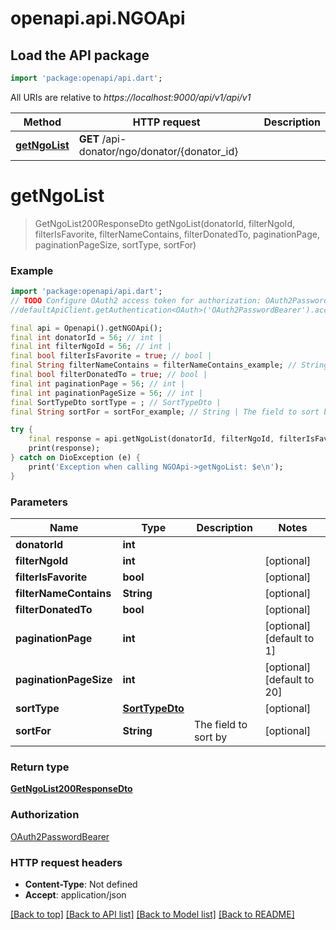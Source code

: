 # openapi.api.NGOApi

## Load the API package
```dart
import 'package:openapi/api.dart';
```

All URIs are relative to *https://localhost:9000/api/v1/api/v1*

Method | HTTP request | Description
------------- | ------------- | -------------
[**getNgoList**](NGOApi.md#getngolist) | **GET** /api-donator/ngo/donator/{donator_id} | 


# **getNgoList**
> GetNgoList200ResponseDto getNgoList(donatorId, filterNgoId, filterIsFavorite, filterNameContains, filterDonatedTo, paginationPage, paginationPageSize, sortType, sortFor)



### Example
```dart
import 'package:openapi/api.dart';
// TODO Configure OAuth2 access token for authorization: OAuth2PasswordBearer
//defaultApiClient.getAuthentication<OAuth>('OAuth2PasswordBearer').accessToken = 'YOUR_ACCESS_TOKEN';

final api = Openapi().getNGOApi();
final int donatorId = 56; // int | 
final int filterNgoId = 56; // int | 
final bool filterIsFavorite = true; // bool | 
final String filterNameContains = filterNameContains_example; // String | 
final bool filterDonatedTo = true; // bool | 
final int paginationPage = 56; // int | 
final int paginationPageSize = 56; // int | 
final SortTypeDto sortType = ; // SortTypeDto | 
final String sortFor = sortFor_example; // String | The field to sort by

try {
    final response = api.getNgoList(donatorId, filterNgoId, filterIsFavorite, filterNameContains, filterDonatedTo, paginationPage, paginationPageSize, sortType, sortFor);
    print(response);
} catch on DioException (e) {
    print('Exception when calling NGOApi->getNgoList: $e\n');
}
```

### Parameters

Name | Type | Description  | Notes
------------- | ------------- | ------------- | -------------
 **donatorId** | **int**|  | 
 **filterNgoId** | **int**|  | [optional] 
 **filterIsFavorite** | **bool**|  | [optional] 
 **filterNameContains** | **String**|  | [optional] 
 **filterDonatedTo** | **bool**|  | [optional] 
 **paginationPage** | **int**|  | [optional] [default to 1]
 **paginationPageSize** | **int**|  | [optional] [default to 20]
 **sortType** | [**SortTypeDto**](.md)|  | [optional] 
 **sortFor** | **String**| The field to sort by | [optional] 

### Return type

[**GetNgoList200ResponseDto**](GetNgoList200ResponseDto.md)

### Authorization

[OAuth2PasswordBearer](../README.md#OAuth2PasswordBearer)

### HTTP request headers

 - **Content-Type**: Not defined
 - **Accept**: application/json

[[Back to top]](#) [[Back to API list]](../README.md#documentation-for-api-endpoints) [[Back to Model list]](../README.md#documentation-for-models) [[Back to README]](../README.md)

